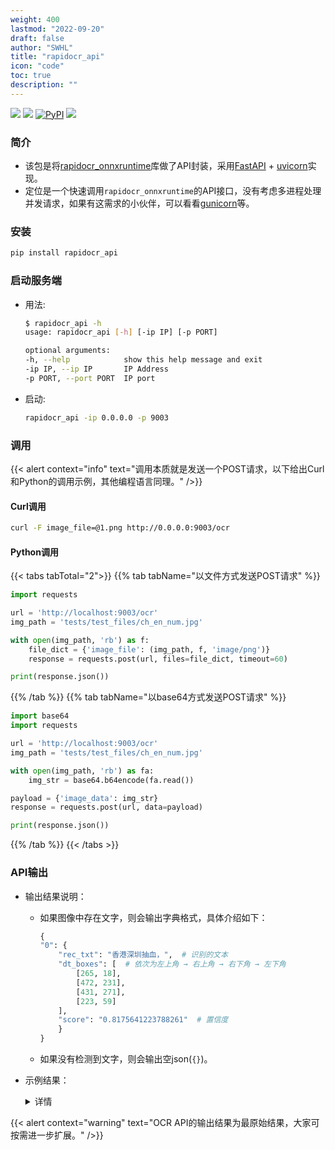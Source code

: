 ```yaml
---
weight: 400
lastmod: "2022-09-20"
draft: false
author: "SWHL"
title: "rapidocr_api"
icon: "code"
toc: true
description: ""
---
```


<p>
    <a href=""><img src="https://img.shields.io/badge/Python->=3.6,<3.12-aff.svg"></a>
    <a href=""><img src="https://img.shields.io/badge/OS-Linux%2C%20Win%2C%20Mac-pink.svg"></a>
    <a href="https://pypi.org/project/rapidocr-api/"><img alt="PyPI" src="https://img.shields.io/pypi/v/rapidocr-api"></a>
    <a href="https://pepy.tech/project/rapidocr_api"><img src="https://static.pepy.tech/personalized-badge/rapidocr_api?period=total&units=abbreviation&left_color=grey&right_color=blue&left_text=Downloads"></a>
</p>

### 简介
- 该包是将[rapidocr_onnxruntime](./rapidocr/rapidocr_onnxruntime.md)库做了API封装，采用[FastAPI](https://fastapi.tiangolo.com/) + [uvicorn](https://www.uvicorn.org/)实现。
- 定位是一个快速调用`rapidocr_onnxruntime`的API接口，没有考虑多进程处理并发请求，如果有这需求的小伙伴，可以看看[gunicorn](https://gunicorn.org/)等。

### 安装
```bash {linenos=table}
pip install rapidocr_api
```

### 启动服务端
- 用法:
    ```bash {linenos=table}
    $ rapidocr_api -h
    usage: rapidocr_api [-h] [-ip IP] [-p PORT]

    optional arguments:
    -h, --help            show this help message and exit
    -ip IP, --ip IP       IP Address
    -p PORT, --port PORT  IP port
    ```
- 启动:
    ```bash {linenos=table}
    rapidocr_api -ip 0.0.0.0 -p 9003
    ```

### 调用
{{< alert context="info" text="调用本质就是发送一个POST请求，以下给出Curl和Python的调用示例，其他编程语言同理。" />}}

#### Curl调用
```bash {linenos=table}
curl -F image_file=@1.png http://0.0.0.0:9003/ocr
```

#### Python调用
{{< tabs tabTotal="2">}}
{{% tab tabName="以文件方式发送POST请求" %}}

```python {linenos=table}
import requests

url = 'http://localhost:9003/ocr'
img_path = 'tests/test_files/ch_en_num.jpg'

with open(img_path, 'rb') as f:
    file_dict = {'image_file': (img_path, f, 'image/png')}
    response = requests.post(url, files=file_dict, timeout=60)

print(response.json())
```

{{% /tab %}}
{{% tab tabName="以base64方式发送POST请求" %}}

```python {linenos=table}
import base64
import requests

url = 'http://localhost:9003/ocr'
img_path = 'tests/test_files/ch_en_num.jpg'

with open(img_path, 'rb') as fa:
    img_str = base64.b64encode(fa.read())

payload = {'image_data': img_str}
response = requests.post(url, data=payload)

print(response.json())
```

{{% /tab %}}
{{< /tabs >}}

### API输出
- 输出结果说明：
    - 如果图像中存在文字，则会输出字典格式，具体介绍如下：
        ```python {linenos=table}
        {
        "0": {
            "rec_txt": "香港深圳抽血，",  # 识别的文本
            "dt_boxes": [  # 依次为左上角 → 右上角 → 右下角 → 左下角
                [265, 18],
                [472, 231],
                [431, 271],
                [223, 59]
            ],
            "score": "0.8175641223788261"  # 置信度
            }
        }
        ```
    - 如果没有检测到文字，则会输出空json(`{}`)。
- 示例结果：
    <details>
    <summary>详情</summary>

    ```json {linenos=table}
    {
        "0": {
            "rec_txt": "8月26日！",
            "dt_boxes": [
                [333.0, 72.0],
                [545.0, 40.0],
                [552.0, 90.0],
                [341.0, 122.0]
            ],
            "score": "0.7342076812471662"
        },
        "1": {
            "rec_txt": "澳洲名校招生信息",
            "dt_boxes": [
                [266.0, 163.0],
                [612.0, 116.0],
                [619.0, 163.0],
                [272.0, 210.0]
            ],
            "score": "0.8261737492349412"
        },
        "2": {
            "rec_txt": "解读！！",
            "dt_boxes": [
                [341.0, 187.0],
                [595.0, 179.0],
                [598.0, 288.0],
                [344.0, 296.0]
            ],
            "score": "0.6152311325073242"
        },
        "3": {
            "rec_txt": "Rules...",
            "dt_boxes": [
                [446.0, 321.0],
                [560.0, 326.0],
                [559.0, 352.0],
                [445.0, 347.0]
            ],
            "score": "0.8704230123096042"
        }
    }
    ```
    </details>

{{< alert context="warning" text="OCR API的输出结果为最原始结果，大家可按需进一步扩展。" />}}
